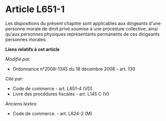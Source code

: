 # Article L651-1

Les dispositions du présent chapitre       sont applicables aux dirigeants d'une personne morale de droit privé soumise à une
procédure collective, ainsi qu'aux personnes physiques représentants permanents de ces dirigeants personnes morales.

**Liens relatifs à cet article**

_Modifié par_:

  - Ordonnance n°2008-1345 du 18 décembre 2008 - art. 130

_Cité par_:

  - Code de commerce - art. L651-4 (VD)
  - Livre des procédures fiscales - art. L145 C (V)

_Anciens textes_:

  - Code de commerce. - art. L624-2 (M)

